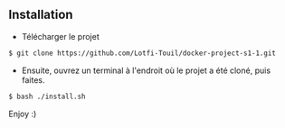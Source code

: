 ## Installation

- Télécharger le projet

```bash
$ git clone https://github.com/Lotfi-Touil/docker-project-s1-1.git
```

- Ensuite, ouvrez un terminal à l'endroit où le projet a été cloné, puis faites.

```bash
$ bash ./install.sh
```

Enjoy :)
